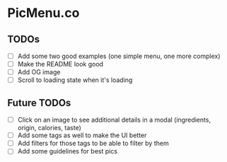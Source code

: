 # PicMenu.co

## TODOs

- [ ] Add some two good examples (one simple menu, one more complex)
- [ ] Make the README look good
- [ ] Add OG image
- [ ] Scroll to loading state when it's loading

## Future TODOs

- [ ] Click on an image to see additional details in a modal (ingredients, origin, calories, taste)
- [ ] Add some tags as well to make the UI better
- [ ] Add filters for those tags to be able to filter by them
- [ ] Add some guidelines for best pics
